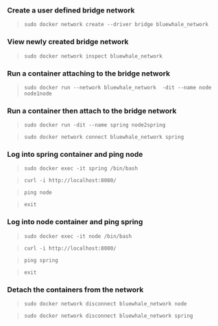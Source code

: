 ### Create a user defined bridge network
> `sudo docker network create --driver bridge bluewhale_network`
### View newly created bridge network
> `sudo docker network inspect bluewhale_network`
### Run a container attaching to the bridge network
> `sudo docker run --network bluewhale_network  -dit --name node node1node`
### Run a container then attach to the bridge network
> `sudo docker run -dit --name spring node2spring`

> `sudo docker network connect bluewhale_network spring`
### Log into spring container and ping node
> `sudo docker exec -it spring /bin/bash`

> `curl -i http://localhost:8080/`

> `ping node`

> `exit`
### Log into node container and ping spring
> `sudo docker exec -it node /bin/bash`

> `curl -i http://localhost:8080/`

> `ping spring`

> `exit`
### Detach the containers from the network
> `sudo docker network disconnect bluewhale_network node`

> `sudo docker network disconnect bluewhale_network spring`
